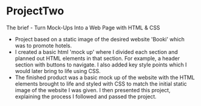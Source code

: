 # ProjectTwo

The brief - Turn Mock-Ups Into a Web Page with HTML & CSS

- Project based on a static image of the desired website 'Booki' which was to promote hotels.  
- I created a basic html 'mock up' where I divided each section and planned out HTML elements in that section. For example, a header section with buttons to navigate. I also added key style points which I would later bring to life using CSS.
- The finished product was a basic mock up of the website with the HTML elements brought to life and styled with CSS to match the initial static image of the website I was given. I then presented this project, explaining the process I followed and passed the project. 
